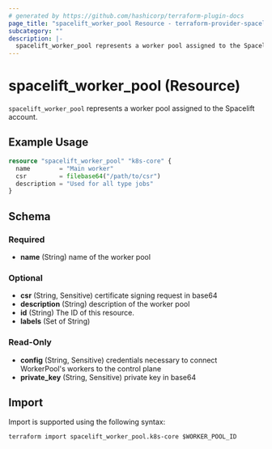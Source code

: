 ```yaml
---
# generated by https://github.com/hashicorp/terraform-plugin-docs
page_title: "spacelift_worker_pool Resource - terraform-provider-spacelift"
subcategory: ""
description: |-
  spacelift_worker_pool represents a worker pool assigned to the Spacelift account.
---
```


# spacelift_worker_pool (Resource)

`spacelift_worker_pool` represents a worker pool assigned to the Spacelift account.

## Example Usage

```terraform
resource "spacelift_worker_pool" "k8s-core" {
  name        = "Main worker"
  csr         = filebase64("/path/to/csr")
  description = "Used for all type jobs"
}
```

<!-- schema generated by tfplugindocs -->
## Schema

### Required

- **name** (String) name of the worker pool

### Optional

- **csr** (String, Sensitive) certificate signing request in base64
- **description** (String) description of the worker pool
- **id** (String) The ID of this resource.
- **labels** (Set of String)

### Read-Only

- **config** (String, Sensitive) credentials necessary to connect WorkerPool's workers to the control plane
- **private_key** (String, Sensitive) private key in base64

## Import

Import is supported using the following syntax:

```shell
terraform import spacelift_worker_pool.k8s-core $WORKER_POOL_ID
```
